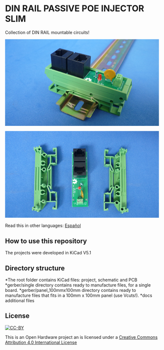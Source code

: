 # DIN RAIL PASSIVE POE INJECTOR SLIM

Collection of DIN RAIL mountable circuits!

![DIN-RAIL](docs/dinpoeslimrail.png.png)

![PIECES](docs/dinpoeslimpieces.png)

Read this in other languages: [Español](docs/README.es.md)
## How to use this repository

The projects were developed in KiCad V5.1

## Directory structure

*The root folder contains KiCad files: project, schematic and PCB
*gerber/single directory contains ready to manufacture files, for a single board.
*gerber/panel_100mmx100mm directory contains ready to manufacture files that fits in a 100mm x 100mm panel (use Vcuts!).
*docs additional files

## License
[![CC-BY](https://i.creativecommons.org/l/by/4.0/88x31.png)](https://creativecommons.org/licenses/by/4.0/)

This is an Open Hardware project an is licensed under a [Creative Commons Attribution 4.0 International License](https://creativecommons.org/licenses/by/4.0/)

